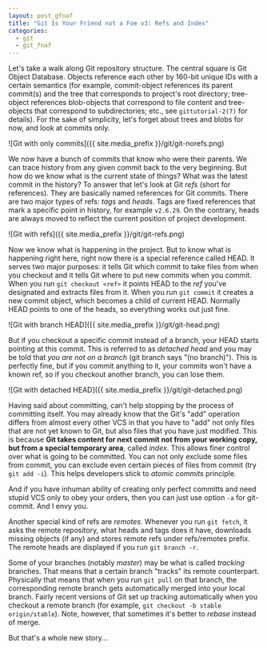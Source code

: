 ```yaml
---
layout: post_gfnaf
title: "Git Is Your Friend not a Foe v3: Refs and Index"
categories:
  - git
  - git_fnaf
---
```

Let's take a walk along Git repository structure. The central square is Git
Object Database. Objects reference each other by 160-bit unique IDs with a
certain semantics (for example, commit-object references its parent commit(s)
and the tree that corresponds to project's root directory; tree-object
references blob-objects that correspond to file content and tree-objects that
correspond to subdirectories; etc., see `gittutorial-2(7)` for details). For
the sake of simplicity, let's forget about trees and blobs for now, and look at
commits only.

![Git with only commits]({{ site.media_prefix }}/git/git-norefs.png)

We now have a bunch of commits that know who were their parents. We can trace
history from any given commit back to the very beginning. But how do we know
what is the current state of things? What was the latest commit in the
history? To answer that let's look at Git *refs* (short for references). They
are basically named references for Git commits. There are two major types of
refs: *tags* and *heads*. Tags are fixed references that mark a specific point
in history, for example `v2.6.29`. On the contrary, heads are
always moved to reflect the current position of project development. 

![Git with refs]({{ site.media_prefix }}/git/git-refs.png)

Now we know what is happening in the project. But to know what is happening
right here, right now there is a special reference called HEAD. It serves two
major purposes: it tells Git which commit to take files from when you checkout
and it tells Git where to put new commits when you commit. When you run
`git checkout <ref>` it points HEAD to the *ref* you've designated
and extracts files from it. When you run `git commit` it creates a
new commit object, which becomes a child of current HEAD. Normally HEAD points
to one of the heads, so everything works out just fine. 

![Git with branch HEAD]({{ site.media_prefix }}/git/git-head.png)

But if you checkout a specific commit instead of a branch, your HEAD starts
pointing at this commit. This is referred to as *detached head* and you may be
told that *you are not on a branch* (git branch says "(no branch)"). This is
perfectly fine, but if you commit anything to it, your commits won't have a
known ref, so if you checkout another branch, you can lose them. 

![Git with detached HEAD]({{ site.media_prefix }}/git/git-detached.png)

Having said about committing, can't help stopping by the process of committing
itself.  You may already know that the Git's "add" operation differs from
almost every other VCS in that you have to "add" not only files that are not
yet known to Git, but also files that you have just modified. This is because
**Git takes content for next commit not from your working copy, but from a
special temporary area**, called *index*. This allows finer control over what
is going to be committed. You can not only exclude some files from commit, you
can exclude even certain pieces of files from commit (try `git add -i`). This
helps developers stick to *atomic commits* principle.

And if you have inhuman ability of creating only perfect committs and need
stupid VCS only to obey your orders, then you can just use option `-a` for
git-commit. And I envy you.

Another special kind of refs are *remotes*. Whenever you run `git
fetch`, it asks the remote repository, what heads and tags does it have,
downloads missing objects (if any) and stores remote refs under refs/remotes
prefix. The remote heads are displayed if you run `git branch -r`.

Some of your branches (notably *master*) may be what is called *tracking*
branches. That means that a certain branch "tracks" its remote counterpart.
Physically that means that when you run `git pull` on that branch,
the corresponding remote branch gets automatically merged into your local
branch. Fairly recent versions of Git set up tracking automatically when you
checkout a remote branch (for example, `git checkout -b stable
origin/stable`). Note, however, that sometimes it's better to *rebase*
instead of merge.

But that's a whole new story...
